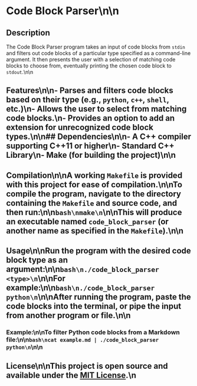 # Code Block Parser\n\n
## Description
The Code Block Parser program takes an input of code blocks from `stdin` and filters out code blocks of a particular type specified as a command-line argument. It then presents the user with a selection of matching code blocks to choose from, eventually printing the chosen code block to `stdout`.\n\n
## Features\n\n- Parses and filters code blocks based on their type (e.g., `python`, `c++`, `shell`, etc.)\n- Allows the user to select from matching code blocks.\n- Provides an option to add an extension for unrecognized code block types.\n\n## Dependencies\n\n- A C++ compiler supporting C++11 or higher\n- Standard C++ Library\n- Make (for building the project)\n\n
## Compilation\n\nA working `Makefile` is provided with this project for ease of compilation.\n\nTo compile the program, navigate to the directory containing the `Makefile` and source code, and then run:\n\n```bash\nmake\n```\n\nThis will produce an executable named `code_block_parser` (or another name as specified in the `Makefile`).\n\n
## Usage\n\nRun the program with the desired code block type as an argument:\n\n```bash\n./code_block_parser <type>\n```\n\nFor example:\n\n```bash\n./code_block_parser python\n```\n\nAfter running the program, paste the code blocks into the terminal, or pipe the input from another program or file.\n\n
### Example:\n\nTo filter Python code blocks from a Markdown file:\n\n```bash\ncat example.md | ./code_block_parser python\n```\n\n
## License\n\nThis project is open source and available under the [MIT License](LICENSE).\n

